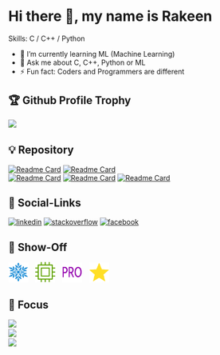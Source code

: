 # Hi there 👋, my name is Rakeen

Skills: C / C++ / Python

- 🌱 I’m currently learning ML (Machine Learning) 
- 💬 Ask me about C, C++, Python or ML
- ⚡ Fun fact: Coders and Programmers are different

## 🏆 Github Profile Trophy
![](https://github-profile-trophy.vercel.app/?username=Developer-Rakeen&no-bg=false&theme=juicyfresh)

## 💡 Repository
[![Readme Card](https://github-readme-stats.vercel.app/api/pin/?username=Developer-Rakeen&repo=Hackerrank-Problem-Solving-Solutions&theme=vision-friendly-dark&show_owner=true)](https://github.com/Developer-Rakeen/Hackerrank-Problem-Solving-Solutions)   [![Readme Card](https://github-readme-stats.vercel.app/api/pin/?username=Developer-Rakeen&repo=Space-Invaders&theme=vision-friendly-dark&show_owner=true)](https://github.com/Developer-Rakeen/Space-Invaders)   
[![Readme Card](https://github-readme-stats.vercel.app/api/pin/?username=Developer-Rakeen&repo=Rock-Paper-Scissor&theme=vision-friendly-dark&show_owner=true)](https://github.com/Developer-Rakeen/Rock-Paper-Scissor)    [![Readme Card](https://github-readme-stats.vercel.app/api/pin/?username=Developer-Rakeen&repo=Hackerrank-C-Plus-Plus-Solutions&theme=vision-friendly-dark&show_owner=true)](https://github.com/Developer-Rakeen/Hackerrank-C-Plus-Plus-Solutions)
[![Readme Card](https://github-readme-stats.vercel.app/api/pin/?username=Developer-Rakeen&repo=Hackerrank-Python-Solutions&theme=vision-friendly-dark&show_owner=true)](https://github.com/Developer-Rakeen/Hackerrank-Python-Solutions)

<!--![2023-05-03](https://user-images.githubusercontent.com/126400943/236114603-d0929e12-07f0-41c6-9c20-0b57ccae6ee0.png)-->

<!--![Programmer](https://media.licdn.com/dms/image/D4E16AQG05L_st6P-kg/profile-displaybackgroundimage-shrink_350_1400/0/1679040091955?e=1687996800&v=beta&t=AKlPnK_TOUaiarGnLWbzOIZUsJ-XFCpAJvoLjiL7xZE)-->

  

## 🔗 Social-Links
[<img src='https://cdn.jsdelivr.net/npm/simple-icons@3.0.1/icons/linkedin.svg' alt='linkedin' height='40'>](https://www.linkedin.com/in/mushfiq-rakeen-02535726a/)       [<img src='https://cdn.jsdelivr.net/npm/simple-icons@3.0.1/icons/stackoverflow.svg' alt='stackoverflow' height='40'>](https://stackoverflow.com/users/16128995/dragon)     [<img src='https://cdn.jsdelivr.net/npm/simple-icons@3.0.1/icons/facebook.svg' alt='facebook' height='40'>](https://www.facebook.com/rakeen2008?mibextid=ZbWKwL) 

## 🌟 Show-Off
<a href='https://archiveprogram.github.com/'><img src='https://raw.githubusercontent.com/acervenky/animated-github-badges/master/assets/acbadge.gif' width='40' height='40'></a> <a href='https://docs.github.com/en/developers'><img src='https://raw.githubusercontent.com/acervenky/animated-github-badges/master/assets/devbadge.gif' width='40' height='40'></a> <a href='https://github.com/pricing'><img src='https://raw.githubusercontent.com/acervenky/animated-github-badges/master/assets/pro.gif' width='40' height='40'></a> <a href='https://stars.github.com/'><img src='https://raw.githubusercontent.com/acervenky/animated-github-badges/master/assets/starbadge.gif' width='40' height='40'></a> 

## 🎯 Focus
<picture>
<source
  srcset="https://github-readme-stats.vercel.app/api/top-langs/?username=Developer-Rakeen&size_weight=0.5&count_weight=0.5&layout=compact&theme=tokyonight"
  media="(prefers-color-scheme: dark)"
/>
<img src="https://github-readme-stats.vercel.app/api/top-langs/?username=Developer-Rakeen&size_weight=0.5&count_weight=0.5&layout=compact&theme=tokyonight" />
</picture>

<br>

<picture>
<source
  srcset="https://github-readme-stats.vercel.app/api?username=Developer-Rakeen&show_icons=true&theme=highcontrast"
  media="(prefers-color-scheme: dark)"
/>
<img src="https://github-readme-stats.vercel.app/api?username=Developer-Rakeen&show_icons=true" />
</picture>

<br>

<picture>
<source
  srcset="https://streak-stats.demolab.com/?user=Developer-Rakeen&theme=bear"
  media="(prefers-color-scheme: dark)"
/>
<img src="https://streak-stats.demolab.com/?user=Developer-Rakeen&theme=bear" />
</picture>
